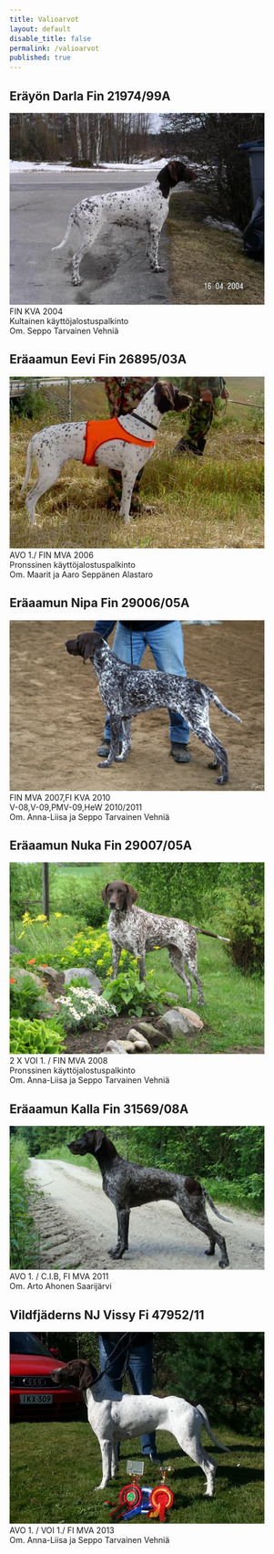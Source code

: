 ```yaml
---
title: Valioarvot
layout: default
disable_title: false
permalink: /valioarvot
published: true
---
```


## Eräyön Darla Fin 21974/99A  

![valioarvot-darla.JPG](/media/valioarvot-darla.JPG)  
FIN KVA 2004  
Kultainen käyttöjalostuspalkinto  
Om. Seppo Tarvainen Vehniä

## Eräaamun Eevi Fin 26895/03A

![valioarvot-eevi.jpg](/media/valioarvot-eevi.jpg)  
AVO 1./ FIN MVA 2006  
Pronssinen käyttöjalostuspalkinto  
Om. Maarit ja Aaro Seppänen Alastaro

## Eräaamun Nipa Fin 29006/05A

![valioarvot-eevi.jpg](/media/valioarvot-nipa.jpg)  
FIN MVA 2007,FI KVA 2010  
V-08,V-09,PMV-09,HeW 2010/2011  
Om. Anna-Liisa ja Seppo Tarvainen Vehniä

## Eräaamun Nuka Fin 29007/05A

![valioarvot-nuka.JPG](/media/valioarvot-nuka.JPG)  
2 X VOI 1. / FIN MVA 2008  
Pronssinen käyttöjalostuspalkinto  
Om. Anna-Liisa ja Seppo Tarvainen Vehniä

## Eräaamun Kalla Fin 31569/08A

![valioarvot-kalla.JPG](/media/valioarvot-kalla.JPG)  
AVO 1. / C.I.B, FI MVA 2011  
Om. Arto Ahonen Saarijärvi

## Vildfjäderns NJ Vissy Fi 47952/11

![valioarvot-vissy.jpg](/media/valioarvot-vissy.jpg)  
AVO 1. / VOI 1./ FI MVA 2013  
Om. Anna-Liisa ja Seppo Tarvainen Vehniä
